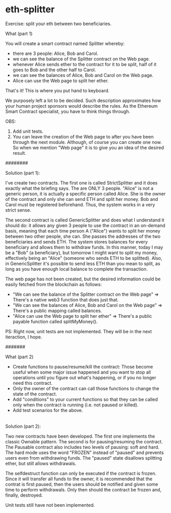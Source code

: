 # eth-splitter
Exercise: split your eth between two beneficiaries.

What (part 1)

You will create a smart contract named Splitter whereby:

- there are 3 people: Alice, Bob and Carol.
- we can see the balance of the Splitter contract on the Web page.
- whenever Alice sends ether to the contract for it to be split, half of it goes to Bob and the other half to Carol.
- we can see the balances of Alice, Bob and Carol on the Web page.
- Alice can use the Web page to split her ether.

That's it! This is where you put hand to keyboard.

We purposely left a lot to be decided. Such description approximates how your human project sponsors would describe the rules. As the Ethereum Smart Contract specialist, you have to think things through.

OBS:
1) Add unit tests.
2) You can leave the creation of the Web page to after you have been through the next module. Although, of course you can create one now. So when we mention "Web page" it is to give you an idea of the desired result.

########

Solution (part 1):

I've create two contracts. The first one is called StrictSplitter and it does exactly what the briefing says. The are ONLY 3 people. "Alice" is not a generic person, it is actually a specific person called Alice. She is the owner of the contract and only she can send ETH and split her money. Bob and Carol must be registered beforehand. Thus, the system works in a very strict sense.

The second contract is called GenericSplitter and does what I understand it should do: it allows any given 3 people to use the contract in an on-demand basis, meaning that each time person A ("Alice") wants to split her money between two other people, she can. She passes the addresses of the two beneficiaries and sends ETH. The system stores balances for every beneficiary and allows them to withdraw funds. In this manner, today I may be a "Bob" (a beneficiary), but tomorrow I might want to split my money, effectively being an "Alice" (someone who sends ETH to be splitted).
Also, in GenericSplitter it's possible to send less ETH than you mean to split, as long as you have enough local balance to complete the transaction.

The web page has not been created, but the desired information could be easily fetched from the blockchain as follows:
- "We can see the balance of the Splitter contract on the Web page" => There's a native web3 function that does just that.
- "We can see the balances of Alice, Bob and Carol on the Web page" => There's a public mapping called balances.
- "Alice can use the Web page to split her ether" => There's a public payable function called splitMyMoney().

PS: Right now, unit tests are not implemented. They will be in the next iteraction, I hope.

#######

What (part 2)

- Create functions to pause/resume/kill the contract: Those become useful when some major issue happened and you want to stop all operations until you figure out what's happening, or if you no longer need this contract.
- Only the owner of the contract can call those functions to change the state of the contract.
- Add "conditions" to your current functions so that they can be called only when the contract is running (i.e. not paused or killed).
- Add test scenarios for the above.

######

Solution (part 2):

Two new contracts have been developed. The first one implements the classic Ownable pattern. The second is for pausing/resuming the contract.
The Pausable contract also includes two levels of pausing: soft and hard. The hard mode uses the word "FROZEN" instead of "paused" and prevents users even from withdrawing funds. The "paused" state disallows splitting ether, but still allows withdrawals.

The selfdestruct function can only be executed if the contract is frozen. Since it will transfer all funds to the owner, it is recommended that the contrat is first paused, then the users should be notified and given some time to perform withdrawals. Only then should the contract be frozen and, finally, destroyed.

Unit tests still have not been implemented.